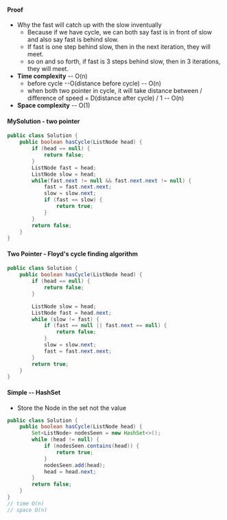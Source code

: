 #### Proof

* Why the fast will catch up with the slow inventually
  * Because if we have cycle, we can both say fast is in front of slow and also say fast is behind slow.
  * If fast is one step behind slow, then in the next iteration, they will meet.
  * so on and so forth, if fast is 3 steps behind slow, then in 3 iterations, they will meet.
* **Time complexity** -- O(n)
  * before cycle --O(distance before cycle) -- O(n)
  * when both two pointer in cycle, it will take distance between / difference of speed = D(distance after cycle) / 1 -- O(n)
* **Space complexity** -- O(1)

#### MySolution - two pointer

```java
public class Solution {
    public boolean hasCycle(ListNode head) {
        if (head == null) {
            return false;
        }
        ListNode fast = head;
        ListNode slow = head;
        while(fast.next != null && fast.next.next != null) {
            fast = fast.next.next;
            slow = slow.next;
            if (fast == slow) {
                return true;
            }
        }
        return false;
    }
}
```



#### Two Pointer - Floyd's cycle finding algorithm

```java
public class Solution {
    public boolean hasCycle(ListNode head) {
        if (head == null) {
            return false;
        }

        ListNode slow = head;
        ListNode fast = head.next;
        while (slow != fast) {
            if (fast == null || fast.next == null) {
                return false;
            }
            slow = slow.next;
            fast = fast.next.next;
        }
        return true;
    }
}
```





#### Simple -- HashSet

* Store the Node in the set not the value

```java
public class Solution {
    public boolean hasCycle(ListNode head) {
        Set<ListNode> nodesSeen = new HashSet<>();
        while (head != null) {
            if (nodesSeen.contains(head)) {
                return true;
            }
            nodesSeen.add(head);
            head = head.next;
        }
        return false;
    }
}
// time O(n)
// space O(n)
```

